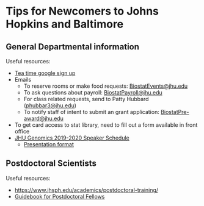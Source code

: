 # Tips for Newcomers to Johns Hopkins and Baltimore

## General Departmental information

Useful resources: 

- [Tea time google sign up](https://docs.google.com/spreadsheets/d/152oXE0NsLk7CR5tACWQ4akv721kFd0MOKDvWMw1DFDc/edit#gid=0)
- Emails
  - To reserve rooms or make food requests: BiostatEvents@jhu.edu
  - To ask questions about payroll: BiostatPayroll@jhu.edu
  - For class related requests, send to Patty Hubbard (<phubbar3@jhu.edu>)
  - To notify staff of intent to submit an grant application: BiostatPre-award@jhu.edu
- To get card access to stat library, need to fill out a form available in front office
- [JHU Genomics 2019-2020 Speaker Schedule](https://docs.google.com/spreadsheets/d/1biWiZY5oW-R-nQVCi2C67UfmO3OIw_JCDZhxlmgtLQE/edit?usp=sharing)
  - [Presentation format](https://docs.google.com/presentation/d/13nvYDX7LBEePhBEUrTG1_bWWYmMuQiEQBur5_GzcXWE/edit?usp=sharing)

## Postdoctoral Scientists

Useful resources: 

- https://www.jhsph.edu/academics/postdoctoral-training/
- [Guidebook for Postdoctoral Fellows](https://www.jhsph.edu/academics/postdoctoral-training/Postdoc-guidebook.pdf)

